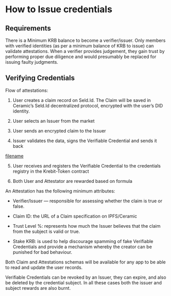 # How to Issue credentials

## Requirements

There is a Minimum KRB balance to become a verifier/issuer. Only members with verified identities (as per a minimum balance of KRB to issue) can validate attestations. When a verifier provides judgement, they gain trust by performing proper due diligence and would presumably be replaced for issuing faulty judgments.

## Verifying Credentials

Flow of attestations:

1. User creates a claim record on Seld.Id. The Claim will be saved in Ceramic’s Seld.Id decentralized protocol, encrypted with the user’s DID identity.

2. User selects an Issuer from the market

3. User sends an encrypted claim to the Issuer

4. Issuer validates the data, signs the Verifiable Credential and sends it back

[filename](/guides/Issue-Krebit-Credentials.mp4" ":include :type=video controls width=250")

5. User receives and registers the Verifiable Credential to the credentials registry in the Krebit-Token contract

6. Both User and Attestator are rewarded based on formula

An Attestation has the following minimum attributes:

- Verifier/Issuer — responsible for assessing whether the claim is true or false.

- Claim ID: the URL of a Claim specification on IPFS/Ceramic

- Trust Level %: represents how much the Issuer believes that the claim from the subject is valid or true.

- Stake KRB: is used to help discourage spamming of fake Verifiable Credentials and provide a mechanism whereby the creator can be punished for bad behaviour.

Both Claim and Attestations schemas will be available for any app to be able to read and update the user records.

Verifiable Credentials can be revoked by an Issuer, they can expire, and also be deleted by the credential subject. In all these cases both the issuer and subject rewards are also burnt.
